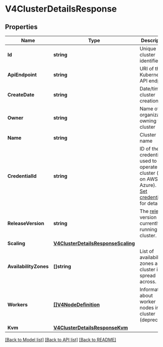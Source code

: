 # V4ClusterDetailsResponse

## Properties

Name | Type | Description | Notes
------------ | ------------- | ------------- | -------------
**Id** | **string** | Unique cluster identifier | [optional] 
**ApiEndpoint** | **string** | URI of the Kubernetes API endpoint | [optional] 
**CreateDate** | **string** | Date/time of cluster creation | [optional] 
**Owner** | **string** | Name of the organization owning the cluster | [optional] 
**Name** | **string** | Cluster name | [optional] 
**CredentialId** | **string** | ID of the credentials used to operate the cluster (only on AWS and Azure). See [Set credentials](#operation/addCredentials) for details.  | [optional] 
**ReleaseVersion** | **string** | The [release](https://docs.giantswarm.io/api/#tag/releases) version currently running this cluster.  | [optional] 
**Scaling** | [**V4ClusterDetailsResponseScaling**](V4ClusterDetailsResponse_scaling.md) |  | [optional] 
**AvailabilityZones** | **[]string** | List of availability zones a cluster is spread across. | [optional] 
**Workers** | [**[]V4NodeDefinition**](V4NodeDefinition.md) | Information about worker nodes in the cluster (deprecated) | [optional] 
**Kvm** | [**V4ClusterDetailsResponseKvm**](V4ClusterDetailsResponse_kvm.md) |  | [optional] 

[[Back to Model list]](../README.md#documentation-for-models) [[Back to API list]](../README.md#documentation-for-api-endpoints) [[Back to README]](../README.md)


